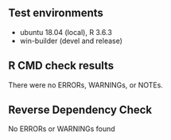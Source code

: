 ## Test environments
- ubuntu 18.04 (local), R 3.6.3
- win-builder (devel and release)

## R CMD check results
There were no ERRORs, WARNINGs, or NOTEs.

## Reverse Dependency Check
No ERRORs or WARNINGs found
